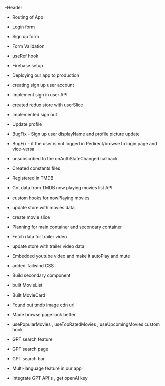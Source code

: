  -Header
 - Routing of App
 - Login form
 - Sign up form
 - Form Validation
 - useRef hook
 - Firebase setup
 - Deploying our app to production
 - creating sign up user account
 - Implement sign in user API
 - created redux store with userSlice
 - Implemented sign out
 - Update profile
 - BugFix - Sign up user displayName and profile picture update
 - BugFix - if the user is not logged in Redirect/browse to login page and vice-versa
 - unsubscribed to the onAuthStateChanged callback 
 - Created constants files
 - Registered in TMDB
 - Got data from TMDB now playing movies list API
 - custom hooks for nowPlaying movies
 - update store with movies data
 - create movie slice
 - Planning for main container and secondary container
 - Fetch data for trailer video
 - update store with trailer video data
 - Embedded youtube video and make it autoPlay and mute
 - added Tailwind CSS
 - Build secondary component
 - built MovieList
 - Built MovieCard
 - Found out tmdb image cdn url
 - Made browse page look better
 - usePopularMovies , useTopRatedMovies , useUpcomingMovies custom hook
 - GPT search feature
 - GPT search page
 - GPT search bar

 - Multi-language feature in our app

 - Integrate GPT API's , get openAI key

